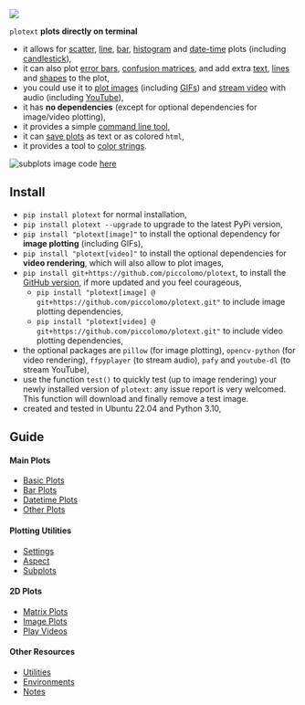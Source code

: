<p align="left">  <img src="https://raw.githubusercontent.com/piccolomo/plotext/master/data/logo.png" /></p>

`plotext` **plots directly on terminal**
- it allows for [scatter](https://github.com/piccolomo/plotext/blob/master/readme/basic.md#scatter-plot), [line](https://github.com/piccolomo/plotext/blob/master/readme/basic.md#line-plot), [bar](https://github.com/piccolomo/plotext/blob/master/readme/bar.md#simple-bar-plot), [histogram](https://github.com/piccolomo/plotext/blob/master/readme/bar.md#histogram-plot) and [date-time](https://github.com/piccolomo/plotext/blob/master/readme/datetime.md#datetime-plot) plots (including [candlestick](https://github.com/piccolomo/plotext/blob/master/readme/datetime.md#candlestick-plot)),
- it can also plot [error bars](https://github.com/piccolomo/plotext/blob/master/readme/other.md#error-plot), [confusion matrices](https://github.com/piccolomo/plotext/blob/master/readme/matrix.md#confusion-matrix), and add extra [text](https://github.com/piccolomo/plotext/blob/master/readme/other.md#text-plot), [lines](https://github.com/piccolomo/plotext/blob/master/readme/other.md#line-plot) and [shapes](https://github.com/piccolomo/plotext/blob/master/readme/other.md#shape-plot) to the plot, 
- you could use it to [plot images](https://github.com/piccolomo/plotext/blob/master/readme/image.md#image-plot) (including [GIFs](https://github.com/piccolomo/plotext/blob/master/readme/image.md#gif-plot)) and [stream video](https://github.com/piccolomo/plotext/blob/master/readme/video.md#video-plot) with audio (including [YouTube](https://github.com/piccolomo/plotext/blob/master/readme/video.md#play-youtube)),
- it has **no dependencies** (except for optional dependencies for image/video plotting),
- it provides a simple [command line tool](https://github.com/piccolomo/plotext/blob/master/readme/utilities.md#command-line-tool),
- it can [save plots](https://github.com/piccolomo/plotext/blob/master/readme/utilities.md#useful-functions) as text or as colored `html`,
- it provides a tool to [color strings](https://github.com/piccolomo/plotext/blob/master/readme/utilities.md#colored-text).

![subplots](https://raw.githubusercontent.com/piccolomo/plotext/master/data/subplots.png)
image code [here](https://github.com/piccolomo/plotext/blob/master/readme/subplots.md#subplots)


## Install
- `pip install plotext` for normal installation,
- `pip install plotext --upgrade` to upgrade to the latest PyPi version,
- `pip install "plotext[image]"` to install the optional dependency for **image plotting** (including GIFs),
- `pip install "plotext[video]"` to install the optional dependencies for **video rendering**, which will also allow to plot images,
- `pip install git+https://github.com/piccolomo/plotext`, to install the [GitHub version](https://github.com/piccolomo/plotext), if more updated and you feel courageous,
   - `pip install "plotext[image] @ git+https://github.com/piccolomo/plotext.git"` to include image plotting dependencies,
   - `pip install "plotext[video] @ git+https://github.com/piccolomo/plotext.git"` to include video plotting dependencies,
- the optional packages are `pillow` (for image plotting), `opencv-python` (for video rendering), `ffpyplayer` (to stream audio), `pafy` and `youtube-dl` (to stream YouTube),
- use the function `test()` to quickly test (up to image rendering) your newly installed version of `plotext`: any issue report is very welcomed. This function will download and finally remove a test image.
- created and tested in Ubuntu 22.04 and Python 3.10,



## Guide


#### Main Plots
- [Basic Plots](https://github.com/piccolomo/plotext/blob/master/readme/basic.md)
- [Bar Plots](https://github.com/piccolomo/plotext/blob/master/readme/bar.md)
- [Datetime Plots](https://github.com/piccolomo/plotext/blob/master/readme/datetime.md)
- [Other Plots](https://github.com/piccolomo/plotext/blob/master/readme/other.md)

#### Plotting Utilities
- [Settings](https://github.com/piccolomo/plotext/blob/master/readme/settings.md)
- [Aspect](https://github.com/piccolomo/plotext/blob/master/readme/aspect.md)
- [Subplots](https://github.com/piccolomo/plotext/blob/master/readme/subplots.md)

#### 2D Plots
- [Matrix Plots](https://github.com/piccolomo/plotext/blob/master/readme/matrix.md)
- [Image Plots](https://github.com/piccolomo/plotext/blob/master/readme/image.md)
- [Play Videos](https://github.com/piccolomo/plotext/blob/master/readme/video.md)


#### Other Resources
- [Utilities](https://github.com/piccolomo/plotext/blob/master/readme/utilities.md)
- [Environments](https://github.com/piccolomo/plotext/blob/master/readme/environments.md)
- [Notes](https://github.com/piccolomo/plotext/blob/master/readme/notes.md)